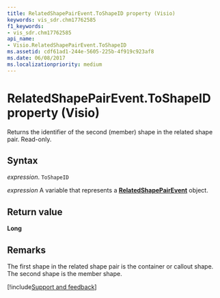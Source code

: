 ```yaml
---
title: RelatedShapePairEvent.ToShapeID property (Visio)
keywords: vis_sdr.chm17762585
f1_keywords:
- vis_sdr.chm17762585
api_name:
- Visio.RelatedShapePairEvent.ToShapeID
ms.assetid: cdf61ad1-244e-5605-225b-4f919c923af8
ms.date: 06/08/2017
ms.localizationpriority: medium
---
```



# RelatedShapePairEvent.ToShapeID property (Visio)

Returns the identifier of the second (member) shape in the related shape pair. Read-only.


## Syntax

_expression_. `ToShapeID`

_expression_ A variable that represents a **[RelatedShapePairEvent](Visio.RelatedShapePairEvent.md)** object.


## Return value

 **Long**


## Remarks

The first shape in the related shape pair is the container or callout shape. The second shape is the member shape.

[!include[Support and feedback](~/includes/feedback-boilerplate.md)]